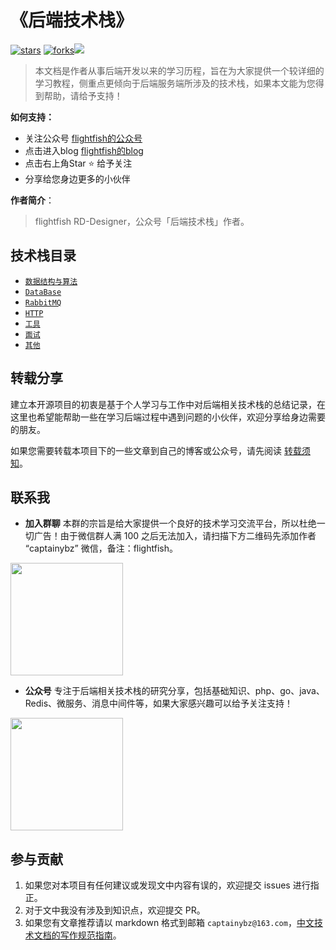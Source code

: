 # 《后端技术栈》

[![stars](https://badgen.net/github/stars/flightfish/rd-blog?icon=github&color=4ab8a1)](https://github.com/flightfish/rd-blog) [![forks](https://badgen.net/github/forks/flightfish/rd-blog?icon=github&color=4ab8a1)](https://github.com/flightfish/rd-blog)[<img src="https://img.shields.io/badge/%E5%BE%AE%E4%BF%A1-%E5%85%AC%E4%BC%97%E5%8F%B7-brightgreen">](https://captainybz-1304372915.cos.ap-nanjing.myqcloud.com/rd-blog/img/wx_subscribe.jpg)

> 本文档是作者从事后端开发以来的学习历程，旨在为大家提供一个较详细的学习教程，侧重点更倾向于后端服务端所涉及的技术栈，如果本文能为您得到帮助，请给予支持！

**如何支持：**
- 关注公众号 [flightfish的公众号](https://captainybz-1304372915.cos.ap-nanjing.myqcloud.com/rd-blog/img/wx_subscribe.jpg)
- 点击进入blog [flightfish的blog](http://flightfish.club)
- 点击右上角Star :star: 给予关注
- 分享给您身边更多的小伙伴

**作者简介**：

> flightfish RD-Designer，公众号「后端技术栈」作者。

## 技术栈目录

* [`数据结构与算法`](/algorithm/README.md)
* [`DataBase`](/database/README.md)
* [`RabbitMQ`](/microservice/consul.md)
* [`HTTP`](https://github.com/qufei1993/http-protocol)
* [`工具`](/tools/git.md)
* [`面试`](/interview/lock.md)
* [`其他`](/other/about-us.md)

## 转载分享

建立本开源项目的初衷是基于个人学习与工作中对后端相关技术栈的总结记录，在这里也希望能帮助一些在学习后端过程中遇到问题的小伙伴，欢迎分享给身边需要的朋友。

如果您需要转载本项目下的一些文章到自己的博客或公众号，请先阅读 [转载须知](other/reprint-contribution-collaboration.md)。

## 联系我

- **加入群聊**
本群的宗旨是给大家提供一个良好的技术学习交流平台，所以杜绝一切广告！由于微信群人满 100 之后无法加入，请扫描下方二维码先添加作者 “captainybz” 微信，备注：flightfish。
<img src="https://captainybz-1304372915.cos.ap-nanjing.myqcloud.com/rd-blog/img/wx.jpg" width="180" height="180"/>

- **公众号**
专注于后端相关技术栈的研究分享，包括基础知识、php、go、java、Redis、微服务、消息中间件等，如果大家感兴趣可以给予关注支持！
<img src="https://captainybz-1304372915.cos.ap-nanjing.myqcloud.com/rd-blog/img/wx_subscribe.jpg" width="180" height="180"/>

## 参与贡献

1. 如果您对本项目有任何建议或发现文中内容有误的，欢迎提交 issues 进行指正。
2. 对于文中我没有涉及到知识点，欢迎提交 PR。
3. 如果您有文章推荐请以 markdown 格式到邮箱 `captainybz@163.com`，[中文技术文档的写作规范指南](https://github.com/ruanyf/document-style-guide)。
